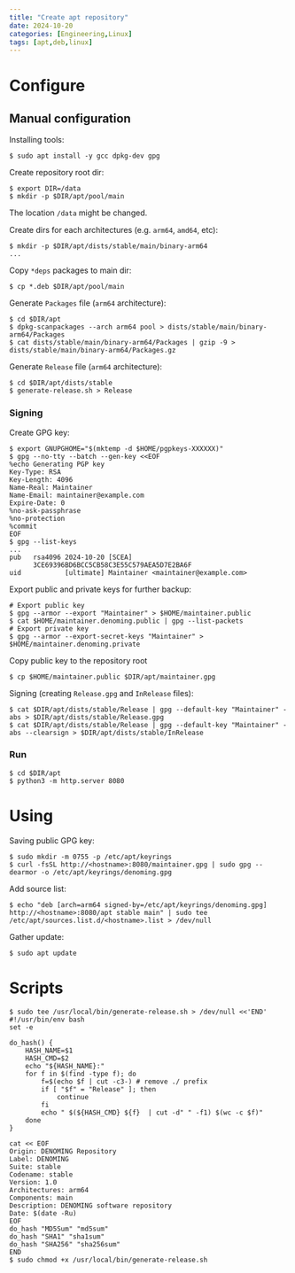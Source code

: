 ```yaml
---
title: "Create apt repository"
date: 2024-10-20
categories: [Engineering,Linux]
tags: [apt,deb,linux]
---
```

# Configure

## Manual configuration

Installing tools:
```shell
$ sudo apt install -y gcc dpkg-dev gpg
```

Create repository root dir:
```shell
$ export DIR=/data
$ mkdir -p $DIR/apt/pool/main
```
The location `/data` might be changed.

Create dirs for each architectures (e.g. `arm64`, `amd64`, etc):
```shell
$ mkdir -p $DIR/apt/dists/stable/main/binary-arm64
...
```

Copy `*deps` packages to main dir:
```shell
$ cp *.deb $DIR/apt/pool/main
```

Generate `Packages` file (`arm64` architecture):
```shel
$ cd $DIR/apt
$ dpkg-scanpackages --arch arm64 pool > dists/stable/main/binary-arm64/Packages
$ cat dists/stable/main/binary-arm64/Packages | gzip -9 > dists/stable/main/binary-arm64/Packages.gz
```

Generate `Release` file (`arm64` architecture):
```shell
$ cd $DIR/apt/dists/stable
$ generate-release.sh > Release
```
### Signing

Create GPG key:
```shell
$ export GNUPGHOME="$(mktemp -d $HOME/pgpkeys-XXXXXX)"
$ gpg --no-tty --batch --gen-key <<EOF
%echo Generating PGP key
Key-Type: RSA
Key-Length: 4096
Name-Real: Maintainer
Name-Email: maintainer@example.com
Expire-Date: 0
%no-ask-passphrase
%no-protection
%commit
EOF
$ gpg --list-keys
...
pub   rsa4096 2024-10-20 [SCEA]
      3CE69396BD6BCC5CB58C3E55C579AEA5D7E2BA6F
uid           [ultimate] Maintainer <maintainer@example.com>
```

Export public and private keys for further backup:
```shell
# Export public key
$ gpg --armor --export "Maintainer" > $HOME/maintainer.public
$ cat $HOME/maintainer.denoming.public | gpg --list-packets
# Export private key
$ gpg --armor --export-secret-keys "Maintainer" > $HOME/maintainer.denoming.private
```

Copy public key to the repository root
```shell
$ cp $HOME/maintainer.public $DIR/apt/maintainer.gpg
```

Signing (creating `Release.gpg` and `InRelease` files):
```shell
$ cat $DIR/apt/dists/stable/Release | gpg --default-key "Maintainer" -abs > $DIR/apt/dists/stable/Release.gpg
$ cat $DIR/apt/dists/stable/Release | gpg --default-key "Maintainer" -abs --clearsign > $DIR/apt/dists/stable/InRelease
```
### Run

```shell
$ cd $DIR/apt
$ python3 -m http.server 8080
```
# Using

Saving public GPG key:
```shell
$ sudo mkdir -m 0755 -p /etc/apt/keyrings
$ curl -fsSL http://<hostname>:8080/maintainer.gpg | sudo gpg --dearmor -o /etc/apt/keyrings/denoming.gpg
```

Add source list:
```shell
$ echo "deb [arch=arm64 signed-by=/etc/apt/keyrings/denoming.gpg] http://<hostname>:8080/apt stable main" | sudo tee /etc/apt/sources.list.d/<hostname>.list > /dev/null
```

Gather update:
```shell
$ sudo apt update
```
# Scripts

```shell
$ sudo tee /usr/local/bin/generate-release.sh > /dev/null <<'END'
#!/usr/bin/env bash
set -e

do_hash() {
    HASH_NAME=$1
    HASH_CMD=$2
    echo "${HASH_NAME}:"
    for f in $(find -type f); do
        f=$(echo $f | cut -c3-) # remove ./ prefix
        if [ "$f" = "Release" ]; then
            continue
        fi
        echo " $(${HASH_CMD} ${f}  | cut -d" " -f1) $(wc -c $f)"
    done
}

cat << EOF
Origin: DENOMING Repository
Label: DENOMING
Suite: stable
Codename: stable
Version: 1.0
Architectures: arm64
Components: main
Description: DENOMING software repository
Date: $(date -Ru)
EOF
do_hash "MD5Sum" "md5sum"
do_hash "SHA1" "sha1sum"
do_hash "SHA256" "sha256sum"
END
$ sudo chmod +x /usr/local/bin/generate-release.sh
```